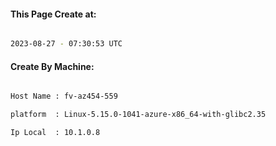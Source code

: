 
   
#### This Page Create at:

```bash

2023-08-27 - 07:30:53 UTC

```

#### Create By Machine:

```bash

Host Name : fv-az454-559

platform  : Linux-5.15.0-1041-azure-x86_64-with-glibc2.35

Ip Local  : 10.1.0.8

```

